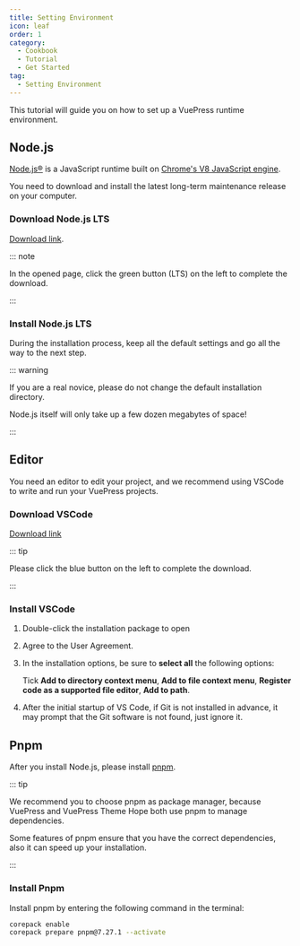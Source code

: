 ```yaml
---
title: Setting Environment
icon: leaf
order: 1
category:
  - Cookbook
  - Tutorial
  - Get Started
tag:
  - Setting Environment
---
```


This tutorial will guide you on how to set up a VuePress runtime environment.

<!-- more -->

## Node.js

[Node.js®](https://nodejs.org/en/) is a JavaScript runtime built on [Chrome's V8 JavaScript engine](https://v8.dev/).

You need to download and install the latest long-term maintenance release on your computer.

### Download Node.js LTS

[Download link](https://nodejs.org/en/).

::: note

In the opened page, click the green button (LTS) on the left to complete the download.

:::

### Install Node.js LTS

During the installation process, keep all the default settings and go all the way to the next step.

::: warning

If you are a real novice, please do not change the default installation directory.

Node.js itself will only take up a few dozen megabytes of space!

:::

## Editor

You need an editor to edit your project, and we recommend using VSCode to write and run your VuePress projects.

### Download VSCode

[Download link](https://code.visualstudio.com/)

::: tip

Please click the blue button on the left to complete the download.

:::

### Install VSCode

1. Double-click the installation package to open

1. Agree to the User Agreement.

1. In the installation options, be sure to **select all** the following options:

   Tick **Add to directory context menu**, **Add to file context menu**, **Register code as a supported file editor**, **Add to path**.

1. After the initial startup of VS Code, if Git is not installed in advance, it may prompt that the Git software is not found, just ignore it.

## Pnpm

After you install Node.js, please install [pnpm](https://pnpm.io).

::: tip

We recommend you to choose pnpm as package manager, because VuePress and VuePress Theme Hope both use pnpm to manage dependencies.

Some features of pnpm ensure that you have the correct dependencies, also it can speed up your installation.

:::

### Install Pnpm

Install pnpm by entering the following command in the terminal:

```sh
corepack enable
corepack prepare pnpm@7.27.1 --activate
```
